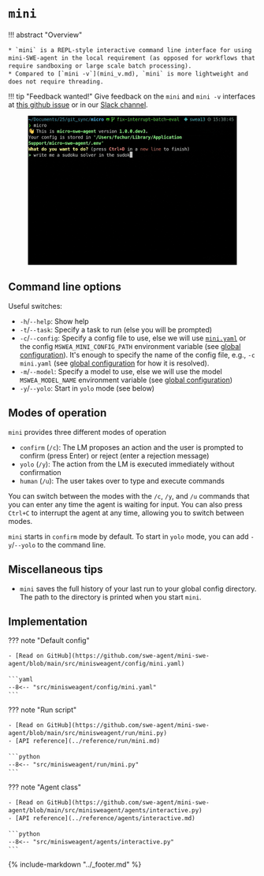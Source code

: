 # `mini`

!!! abstract "Overview"

    * `mini` is a REPL-style interactive command line interface for using mini-SWE-agent in the local requirement (as opposed for workflows that require sandboxing or large scale batch processing).
    * Compared to [`mini -v`](mini_v.md), `mini` is more lightweight and does not require threading.

!!! tip "Feedback wanted!"
    Give feedback on the `mini` and `mini -v` interfaces at [this github issue](https://github.com/swe-agent/mini-swe-agent/issues/161)
    or in our [Slack channel](https://join.slack.com/t/swe-bench/shared_invite/zt-36pj9bu5s-o3_yXPZbaH2wVnxnss1EkQ).

<figure markdown="span">
  <div class="gif-container gif-container-styled" data-glightbox-disabled>
    <img src="https://github.com/SWE-agent/swe-agent-media/blob/main/media/mini/png/mini.png?raw=true"
         data-gif="https://github.com/SWE-agent/swe-agent-media/blob/main/media/mini/gif/mini.gif?raw=true"
         alt="mini" data-glightbox="false" width="600" />
  </div>
</figure>


## Command line options

Useful switches:

- `-h`/`--help`: Show help
- `-t`/`--task`: Specify a task to run (else you will be prompted)
- `-c`/`--config`: Specify a config file to use, else we will use [`mini.yaml`](https://github.com/swe-agent/mini-swe-agent/blob/main/src/minisweagent/config/mini.yaml) or the config `MSWEA_MINI_CONFIG_PATH` environment variable (see [global configuration](../advanced/global_configuration.md)).
  It's enough to specify the name of the config file, e.g., `-c mini.yaml` (see [global configuration](../advanced/global_configuration.md) for how it is resolved).
- `-m`/`--model`: Specify a model to use, else we will use the model `MSWEA_MODEL_NAME` environment variable (see [global configuration](../advanced/global_configuration.md))
- `-y`/`--yolo`: Start in `yolo` mode (see below)

## Modes of operation

`mini` provides three different modes of operation

- `confirm` (`/c`): The LM proposes an action and the user is prompted to confirm (press Enter) or reject (enter a rejection message)
- `yolo` (`/y`): The action from the LM is executed immediately without confirmation
- `human` (`/u`): The user takes over to type and execute commands

You can switch between the modes with the `/c`, `/y`, and `/u` commands that you can enter any time the agent is waiting for input.
You can also press `Ctrl+C` to interrupt the agent at any time, allowing you to switch between modes.

`mini` starts in `confirm` mode by default. To start in `yolo` mode, you can add `-y`/`--yolo` to the command line.

## Miscellaneous tips

- `mini` saves the full history of your last run to your global config directory.
  The path to the directory is printed when you start `mini`.

## Implementation

??? note "Default config"

    - [Read on GitHub](https://github.com/swe-agent/mini-swe-agent/blob/main/src/minisweagent/config/mini.yaml)

    ```yaml
    --8<-- "src/minisweagent/config/mini.yaml"
    ```

??? note "Run script"

    - [Read on GitHub](https://github.com/swe-agent/mini-swe-agent/blob/main/src/minisweagent/run/mini.py)
    - [API reference](../reference/run/mini.md)

    ```python
    --8<-- "src/minisweagent/run/mini.py"
    ```

??? note "Agent class"

    - [Read on GitHub](https://github.com/swe-agent/mini-swe-agent/blob/main/src/minisweagent/agents/interactive.py)
    - [API reference](../reference/agents/interactive.md)

    ```python
    --8<-- "src/minisweagent/agents/interactive.py"
    ```

{% include-markdown "../_footer.md" %}